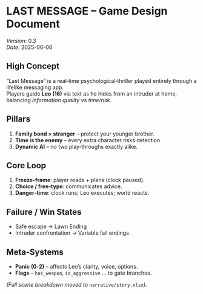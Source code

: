 
# LAST MESSAGE – Game Design Document
*Version*: 0.3  
*Date*: 2025-06-06

## High Concept
“Last Message” is a real‑time psychological‑thriller played entirely through a lifelike messaging app.  
Players guide **Leo (16)** via text as he hides from an intruder at home, balancing *information quality* vs *time/risk*.  

## Pillars
1. **Family bond > stranger** – protect your younger brother.
2. **Time is the enemy** – every extra character risks detection.
3. **Dynamic AI** – no two play‑throughs exactly alike.

## Core Loop
1. **Freeze‑frame**: player reads + plans (clock paused).  
2. **Choice / free‑type**: communicates advice.  
3. **Danger‑time**: clock runs; Leo executes; world reacts.  

## Failure / Win States
* Safe escape → Lawn Ending  
* Intruder confrontation → Variable fail endings  

## Meta‑Systems
* **Panic (0‑2)** – affects Leo’s clarity, voice, options.  
* **Flags** – `has_weapon`, `is_aggressive` … to gate branches.  

*(Full scene breakdown moved to* `narrative/story.xlsx`*).*

